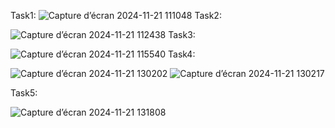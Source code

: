 Task1:
![Capture d’écran 2024-11-21 111048](https://github.com/user-attachments/assets/50716d77-2347-466d-a9cc-6ca4de3f31e8)
Task2: 

![Capture d’écran 2024-11-21 112438](https://github.com/user-attachments/assets/a843b386-70e5-482b-8d49-8016360d7e1c)
Task3:

![Capture d’écran 2024-11-21 115540](https://github.com/user-attachments/assets/ee0a9213-8828-47dc-a65d-a391b1c95339)
Task4:

![Capture d’écran 2024-11-21 130202](https://github.com/user-attachments/assets/848cc0c6-04a4-48d9-b42b-f22164ec137d)
![Capture d’écran 2024-11-21 130217](https://github.com/user-attachments/assets/85c45065-ac42-4057-aec7-48ee109226c7)

Task5:

![Capture d’écran 2024-11-21 131808](https://github.com/user-attachments/assets/6687c1a7-c1a6-4e66-b893-e83f8ad564d2)
